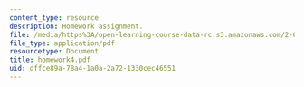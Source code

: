 ```yaml
---
content_type: resource
description: Homework assignment.
file: /media/https%3A/open-learning-course-data-rc.s3.amazonaws.com/2-081j-plates-and-shells-spring-2007/dffce89a78a41a0a2a721330cec46551_homework4.pdf
file_type: application/pdf
resourcetype: Document
title: homework4.pdf
uid: dffce89a-78a4-1a0a-2a72-1330cec46551
---
```

